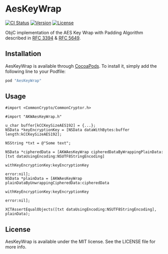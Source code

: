 # AesKeyWrap

[![CI Status](http://img.shields.io/travis/indisoluble/AesKeyWrap.svg?style=flat)](https://travis-ci.org/indisoluble/AesKeyWrap)
[![Version](https://img.shields.io/cocoapods/v/AesKeyWrap.svg?style=flat)](http://cocoapods.org/pods/AesKeyWrap)
[![License](https://img.shields.io/cocoapods/l/AesKeyWrap.svg?style=flat)](http://cocoapods.org/pods/AesKeyWrap)

ObjC implementation of the AES Key Wrap with Padding Algorithm described in
[RFC 3394](https://tools.ietf.org/html/rfc3394) &
[RFC 5649](https://tools.ietf.org/html/rfc5649).

## Installation

AesKeyWrap is available through [CocoaPods](http://cocoapods.org). To install
it, simply add the following line to your Podfile:

```ruby
pod "AesKeyWrap"
```

## Usage

```objc
#import <CommonCrypto/CommonCryptor.h>

#import "AKWAesKeyWrap.h"

u_char buffer[kCCKeySizeAES192] = {...};
NSData *keyEncryptionKey = [NSData dataWithBytes:buffer length:kCCKeySizeAES192];

NSString *txt = @"Some text";

NSData *cipheredData = [AKWAesKeyWrap cipheredDataByWrappingPlainData:[txt dataUsingEncoding:NSUTF8StringEncoding]
                                                 withKeyEncryptionKey:keyEncryptionKey
                                                                error:nil];
NSData *plainData = [AKWAesKeyWrap plainDataByUnwrappingCipheredData:cipheredData
                                                withKeyEncryptionKey:keyEncryptionKey
                                                               error:nil];

XCTAssertEqualObjects([txt dataUsingEncoding:NSUTF8StringEncoding], plainData);
```

## License

AesKeyWrap is available under the MIT license. See the LICENSE file for more info.

